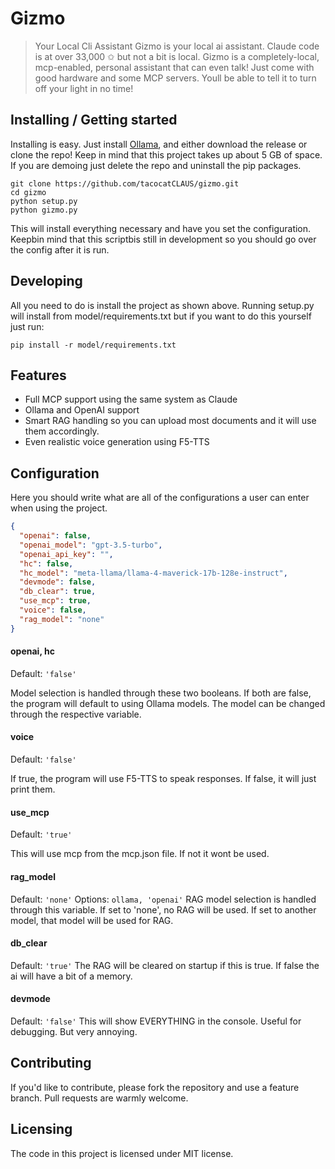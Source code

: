 # Gizmo
> Your Local Cli Assistant
Gizmo is your local ai assistant. Claude code is at over 33,000 ✩ but not a bit is local. Gizmo is a completely-local, mcp-enabled, personal assistant that can even talk! Just come with good hardware and some MCP servers. Youll be able to tell it to turn off your light in no time!

## Installing / Getting started

Installing is easy. Just install [Ollama](https://ollama.com/),
and either download the release or clone the repo!
Keep in mind that this project takes up about 5 GB of space. If you are demoing just delete the repo and uninstall the pip packages.

```shell
git clone https://github.com/tacocatCLAUS/gizmo.git
cd gizmo
python setup.py
python gizmo.py
```

This will install everything necessary and have you set the configuration.
Keepbin mind that this scriptbis still in development so you should go over the config after it is run.

## Developing
All you need to do is install the project as shown above.
Running setup.py will install from model/requirements.txt but if you want to do this yourself just run: 
```shell
pip install -r model/requirements.txt
```

## Features

* Full MCP support using the same system as Claude
* Ollama and OpenAI support
* Smart RAG handling so you can upload most documents and it will use them accordingly.
* Even realistic voice generation using F5-TTS

## Configuration

Here you should write what are all of the configurations a user can enter when
using the project.

```json
{
  "openai": false,
  "openai_model": "gpt-3.5-turbo",
  "openai_api_key": "",
  "hc": false,
  "hc_model": "meta-llama/llama-4-maverick-17b-128e-instruct",
  "devmode": false,
  "db_clear": true,
  "use_mcp": true,
  "voice": false,
  "rag_model": "none"
}
```


#### openai, hc 
Default: `'false'`

Model selection is handled through these two booleans. If both are false, the program will default to using Ollama models. The model can be changed through the respective variable.

#### voice
Default: `'false'`

If true, the program will use F5-TTS to speak responses. If false, it will just print them.

#### use_mcp
Default: `'true'`

This will use mcp from the mcp.json file. If not it wont be used.

#### rag_model
Default: `'none'`
Options: `ollama, 'openai'`
RAG model selection is handled through this variable. If set to 'none', no RAG will be used. If set to another model, that model will be used for RAG.

#### db_clear
Default: `'true'`
The RAG will be cleared on startup if this is true. If false the ai will have a bit of a memory.

#### devmode
Default: `'false'`
This will show EVERYTHING in the console. Useful for debugging. But very annoying.

## Contributing

If you'd like to contribute, please fork the repository and use a feature branch. Pull requests are warmly welcome.

## Licensing
The code in this project is licensed under MIT license.
